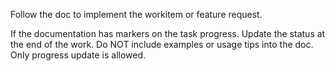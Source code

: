Follow the doc to implement the workitem or feature request. 

If the documentation has markers on the task progress. Update the status at the end of the work. Do NOT include examples or usage tips into the doc. Only progress update is allowed.